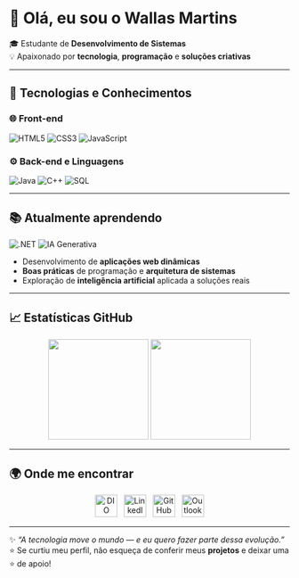 

# 👋 Olá, eu sou o **Wallas Martins**

🎓 Estudante de **Desenvolvimento de Sistemas**  
💡 Apaixonado por **tecnologia**, **programação** e **soluções criativas**  

---

## 🚀 Tecnologias e Conhecimentos

### 🌐 Front-end
![HTML5](https://img.shields.io/badge/HTML5-E34F26?style=for-the-badge&logo=html5&logoColor=white)
![CSS3](https://img.shields.io/badge/CSS3-1572B6?style=for-the-badge&logo=css3&logoColor=white)
![JavaScript](https://img.shields.io/badge/JavaScript-F7DF1E?style=for-the-badge&logo=javascript&logoColor=black)

### ⚙️ Back-end e Linguagens
![Java](https://img.shields.io/badge/Java-007396?style=for-the-badge&logo=openjdk&logoColor=white)
![C++](https://img.shields.io/badge/C++-00599C?style=for-the-badge&logo=cplusplus&logoColor=white)
![SQL](https://img.shields.io/badge/SQL-4479A1?style=for-the-badge&logo=postgresql&logoColor=white)

---

## 📚 Atualmente aprendendo

![.NET](https://img.shields.io/badge/.NET-512BD4?style=for-the-badge&logo=dotnet&logoColor=white)
![IA Generativa](https://img.shields.io/badge/IA%20Generativa-000000?style=for-the-badge&logo=openai&logoColor=white)

- Desenvolvimento de **aplicações web dinâmicas**
- **Boas práticas** de programação e **arquitetura de sistemas**
- Exploração de **inteligência artificial** aplicada a soluções reais

---

## 📈 Estatísticas GitHub

<p align="center">
  <img height="180em" src="https://github-readme-stats.vercel.app/api?username=NrMagic&show_icons=true&theme=tokyonight&hide_border=true&bg_color=00000000"/>
  <img height="180em" src="https://github-readme-stats.vercel.app/api/top-langs/?username=NrMagic&layout=compact&theme=tokyonight&hide_border=true&bg_color=00000000"/>
</p>

---

## 🌍 Onde me encontrar

<p align="center">
  <a href="https://web.dio.me/users/wm_araujo?tab=achievements"><img src="https://assets.dio.me/ruGA6FVc7RCIzD_2CiaqcZVDbFtaojoZnaDHU8LxTiA/f:webp/q:80/w:48/L2Fzc2V0cy9kaW9tZS9sb2dvLW1pbmltaXplZC5wbmc" width="40" alt="DIO Logo"/></a>
  &nbsp;
  <a href="https://www.linkedin.com/in/wallas-martins-a56382164/"><img src="https://cdn.jsdelivr.net/gh/devicons/devicon/icons/linkedin/linkedin-original.svg" width="40" alt="LinkedIn Logo"/></a>
  &nbsp;
  <a href="https://github.com/NrMagic"><img src="https://cdn.jsdelivr.net/gh/devicons/devicon/icons/github/github-original.svg" width="40" alt="GitHub Logo"/></a>
  &nbsp;
  <a href="mailto:wm_araujo@hotmail.com"><img src="https://cdn-icons-png.flaticon.com/512/732/732223.png" width="40" alt="Outlook Logo"/></a>
</p>

---

✨ _“A tecnologia move o mundo — e eu quero fazer parte dessa evolução.”_  
⭐ Se curtiu meu perfil, não esqueça de conferir meus **projetos** e deixar uma ⭐ de apoio!
